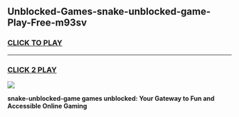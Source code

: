 
## Unblocked-Games-snake-unblocked-game-Play-Free-m93sv
<h3>
<a href="https://premium76.site?title=snake-unblocked-game&ref=23A">CLICK TO PLAY</a></h3>
<hr>

<h3>
<a href="https://premium76.site?title=snake-unblocked-game&ref=23A">CLICK 2 PLAY</a>
  
</h3>

<a href="https://premium76.site?title=snake-unblocked-game&ref=23A"><img src="https://clearcache.store/games.png"></a>


**snake-unblocked-game games unblocked: Your Gateway to Fun and Accessible Online Gaming**
